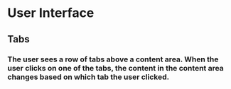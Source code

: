 <!-- Headings -->

# User Interface 

## Tabs

### The user sees a row of tabs above a content area. When the user clicks on one of the tabs, the content in the content area changes based on which tab the user clicked.


